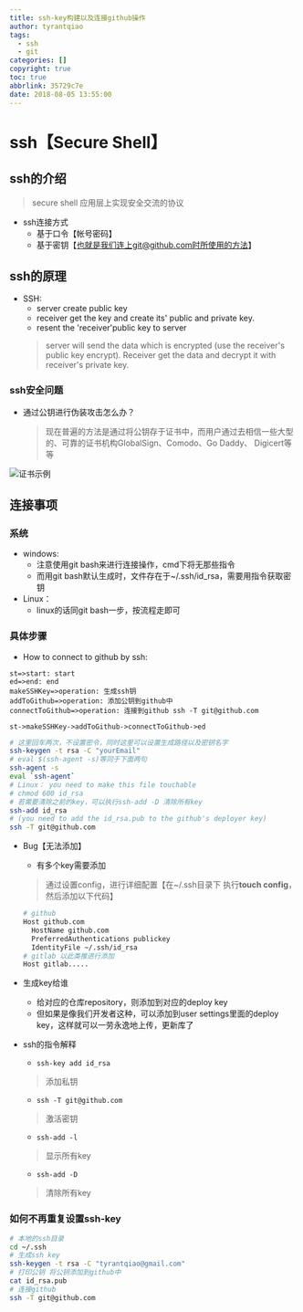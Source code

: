```yaml
---
title: ssh-key构建以及连接github操作
author: tyrantqiao
tags:
  - ssh
  - git
categories: []
copyright: true
toc: true
abbrlink: 35729c7e
date: 2018-08-05 13:55:00
---
```


# ssh【Secure Shell】

## ssh的介绍

> secure shell 应用层上实现安全交流的协议
- ssh连接方式
  - 基于口令【帐号密码】
  - 基于密钥【也就是我们连上git@github.com时所使用的方法】

## ssh的原理

- SSH:  
  - server create public key
  - receiver get the key and create its' public and private key.
  - resent the 'receiver'public key to server  
  > server will send the data which is encrypted (use the receiver's public key encrypt). Receiver get the data and decrypt it with receiver's private key.

### ssh安全问题

- 通过公钥进行伪装攻击怎么办？
  > 现在普遍的方法是通过将公钥存于证书中，而用户通过去相信一些大型的、可靠的证书机构GlobalSign、Comodo、Go Daddy、 Digicert等等

![证书示例](/certification.png)

## 连接事项

### 系统

- windows:
  - 注意使用git bash来进行连接操作，cmd下将无那些指令
  - 而用git bash默认生成时，文件存在于~/.ssh/id_rsa，需要用指令获取密钥
- Linux：
  - linux的话同git bash一步，按流程走即可
  
### 具体步骤

- How to connect to github by ssh:

```flow
st=>start: start
ed=>end: end
makeSSHKey=>operation: 生成ssh钥
addToGithub=>operation: 添加公钥到github中
connectToGithub=>operation: 连接到github ssh -T git@github.com

st->makeSSHKey->addToGithub->connectToGithub->ed
```

```bash
# 这里回车两次，不设置密令，同时这里可以设置生成路径以及密钥名字
ssh-keygen -t rsa -C "yourEmail"
# eval $(ssh-agent -s)等同于下面两句
ssh-agent -s
eval `ssh-agent`
# Linux： you need to make this file touchable
# chmod 600 id_rsa
# 若需要清除之前的key，可以执行ssh-add -D 清除所有key
ssh-add id_rsa
# (you need to add the id_rsa.pub to the github's deployer key)
ssh -T git@github.com
```

- Bug【无法添加】
  - 有多个key需要添加
  > 通过设置config，进行详细配置【在~/.ssh目录下 执行**touch config**，然后添加以下代码】

  ``` bash
  # github
  Host github.com
    HostName github.com
    PreferredAuthentications publickey
    IdentityFile ~/.ssh/id_rsa
  # gitlab 以此类推进行添加
  Host gitlab.....
  ```

- 生成key给谁
  - 给对应的仓库repository，则添加到对应的deploy key
  - 但如果是像我们开发者这种，可以添加到user settings里面的deploy key，这样就可以一劳永逸地上传，更新库了

- ssh的指令解释
  - `ssh-key add id_rsa`
  > 添加私钥
  - `ssh -T git@github.com`
  > 激活密钥
  - `ssh-add -l`
  > 显示所有key
  - `ssh-add -D`
  > 清除所有key

### 如何不再重复设置ssh-key

```bash
# 本地的ssh目录
cd ~/.ssh
# 生成ssh key
ssh-keygen -t rsa -C "tyrantqiao@gmail.com"
# 打印公钥 将公钥添加到github中
cat id_rsa.pub
# 连接github
ssh -T git@github.com
```